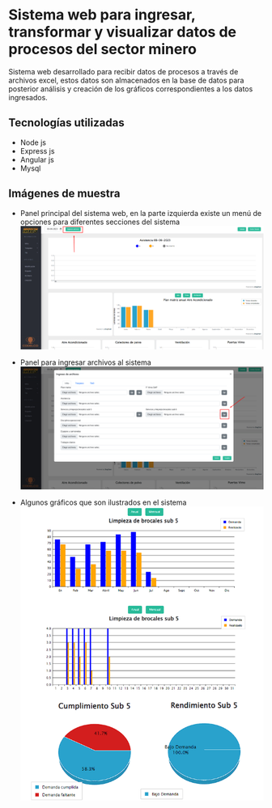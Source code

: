 # Sistema web para ingresar, transformar y visualizar datos de procesos del sector minero

Sistema web desarrollado para recibir datos de procesos a través de archivos excel, estos datos son almacenados en la base de datos para posterior análisis y creación de los gráficos correspondientes a los datos ingresados.



## Tecnologías utilizadas

- Node js
- Express js
- Angular js
- Mysql

## Imágenes de muestra

- Panel principal del sistema web, en la parte izquierda existe un menú de opciones para diferentes secciones del sistema
![Panel Principal](./Imagenes_git/Panel.png)

- Panel para ingresar archivos al sistema
![Ingreso de datos](./Imagenes_git/Ingreso.png)

- Algunos gráficos que son ilustrados en el sistema
![Graficos ](./Imagenes_git/Graficos.png)
    

